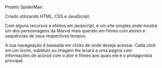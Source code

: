 Projeto SpiderMan.

Criado utilizando HTML, CSS e JavaScript.

Com alguns recursos e efeitos em javascript, é um site simples onde 
mostra um dos persosnagens da Marvel mais querido em filmes com atores e sequências de seus respectivos tempos.

A sua navageação é baseada em clicks de onde deseja acessar. Cada click em um ícone, subtítulo ou imagem lhe levará a uma pagina com informações de acorod com o ator e filmes aos quais ele é o protagonista principal.
